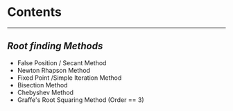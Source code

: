 # Contents
------------------------------------------------
## *Root finding Methods*

* False Position / Secant Method
* Newton Rhapson Method 
* Fixed Point /Simple Iteration Method
* Bisection Method
* Chebyshev Method
* Graffe's Root Squaring Method (Order == 3)
